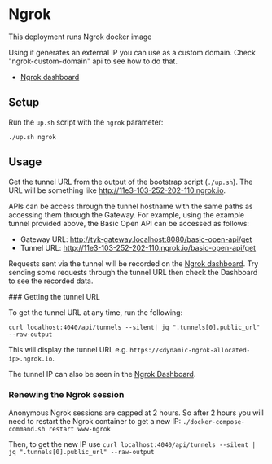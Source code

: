 # Ngrok 

 This deployment runs Ngrok docker image

 Using it generates an external IP you can use as a custom domain. Check "ngrok-custom-domain" api to see how to do that.

- [Ngrok dashboard](http://localhost:4040)

## Setup

Run the `up.sh` script with the `ngrok` parameter:

```
./up.sh ngrok
```

## Usage

Get the tunnel URL from the output of the bootstrap script (`./up.sh`). The URL will be something like http://11e3-103-252-202-110.ngrok.io.

APIs can be access through the tunnel hostname with the same paths as accessing them through the Gateway. For example, using the example tunnel provided above, the Basic Open API can be accessed as follows:

- Gateway URL: http://tyk-gateway.localhost:8080/basic-open-api/get
- Tunnel URL: http://11e3-103-252-202-110.ngrok.io/basic-open-api/get

Requests sent via the tunnel will be recorded on the [Ngrok dashboard](http://localhost:4040). Try sending some requests through the tunnel URL then check the Dashboard to see the recorded data.

### Getting the tunnel URL

To get the tunnel URL at any time, run the following:
```
curl localhost:4040/api/tunnels --silent| jq ".tunnels[0].public_url" --raw-output
```

This will display the tunnel URL e.g. `https://<dynamic-ngrok-allocated-ip>.ngrok.io`.

The tunnel IP can also be seen in the [Ngrok Dashboard](http://localhost:4040).

### Renewing the Ngrok session

Anonymous Ngrok sessions are capped at 2 hours. So after 2 hours you will need to restart the Ngrok container to get a new IP:
`./docker-compose-command.sh restart www-ngrok`

Then, to get the new IP use
`curl localhost:4040/api/tunnels --silent | jq ".tunnels[0].public_url" --raw-output`
